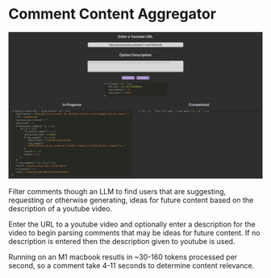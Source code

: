 # Comment Content Aggregator
![screenshot](Screenshot.png)

Filter comments though an LLM to find users that are suggesting, requesting or otherwise generating, ideas for future content based on the description of a youtube video.

Enter the URL to a youtube video and optionally enter a description for the video to begin parsing comments that may be ideas for future content. If no description is entered then the description given to youtube is used.

Running on an M1 macbook resutls in ~30-160 tokens processed per second, so a comment take 4-11 seconds to determine content relevance.
